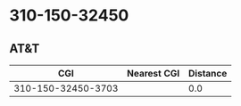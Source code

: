 # 310-150-32450
## AT&T


| CGI | Nearest CGI | Distance |
|-----|-------------|----------|
| 310-150-32450-3703 |  | 0.0 |
